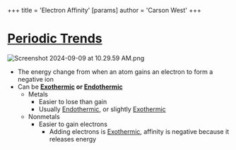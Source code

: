 +++
 title = 'Electron Affinity'
[params]
	author = 'Carson West'
+++
# [Periodic Trends](./../periodic-trends/)
![Screenshot 2024-09-09 at 10.29.59 AM.png](./../screenshot-2024-09-09-at-10.29.59-am.png/)
- The energy change from when an atom gains an electron to form a negative ion
- Can be **[Exothermic](./../exothermic/) or [Endothermic](./../endothermic/)**
	- Metals
		- Easier to lose than gain
		- Usually [Endothermic](./../endothermic/), or slightly [Exothermic](./../exothermic/)
	- Nonmetals
		- Easier to gain electrons
			- Adding electrons is [Exothermic](./../exothermic/), affinity is negative because it releases energy